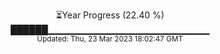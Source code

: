 <p align="center">
⏳Year Progress (22.40 %) <br>
██████▁▁▁▁▁▁▁▁▁▁▁▁▁▁▁▁▁▁▁▁▁▁▁▁ <br>
<sub>Updated: Thu, 23 Mar 2023 18:02:47 GMT</sub>
</p>

